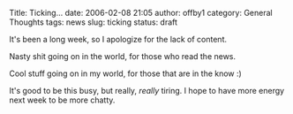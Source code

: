 Title: Ticking...
date: 2006-02-08 21:05
author: offby1
category: General Thoughts
tags: news
slug: ticking
status: draft

It's been a long week, so I apologize for the lack of content.

Nasty shit going on in the world, for those who read the news.

Cool stuff going on in my world, for those that are in the know :)

It's good to be this busy, but really, *really* tiring. I hope to have more energy next week to be more chatty.
